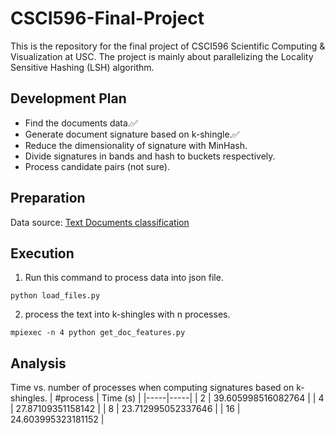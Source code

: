 # CSCI596-Final-Project

This is the repository for the final project of CSCI596 Scientific Computing & Visualization at USC. The project is mainly about parallelizing the Locality Sensitive Hashing (LSH) algorithm.

## Development Plan

- Find the documents data.✅
- Generate document signature based on k-shingle.✅
- Reduce the dimensionality of signature with MinHash.
- Divide signatures in bands and hash to buckets respectively.
- Process candidate pairs (not sure).



## Preparation


Data source: [Text Documents classification](https://www.kaggle.com/datasets/jensenbaxter/10dataset-text-document-classification)



## Execution

1. Run this command to process data into json file.
```
python load_files.py
```

2. process the text into k-shingles with n processes.
```
mpiexec -n 4 python get_doc_features.py
```



## Analysis

Time vs. number of processes when computing signatures based on k-shingles.
| #process | Time (s) |
|-----|-----|
| 2 | 39.605998516082764 |
| 4 | 27.87109351158142 |
| 8 | 23.712995052337646 |
| 16 | 24.603995323181152 |